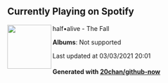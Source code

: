 ## Currently Playing on Spotify

[<img align="left" width="100" src="https://i.scdn.co/image/ab67616d0000b27311e50151974d60a789b9626d">](https://open.spotify.com/album/6Ae06PksOpCGPcqqwKTF5n)

half•alive - The Fall

**Albums**: Not supported

Last updated at 03/03/2021 20:01

#### Generated with [20chan/github-now](https://github.com/20chan/github-now)


<!--
**20chan/20chan** is a ✨ _special_ ✨ repository because its `README.md` (this file) appears on your GitHub profile.

Here are some ideas to get you started:

- 🔭 I’m currently working on ...
- 🌱 I’m currently learning ...
- 👯 I’m looking to collaborate on ...
- 🤔 I’m looking for help with ...
- 💬 Ask me about ...
- 📫 How to reach me: ...
- 😄 Pronouns: ...
- ⚡ Fun fact: ...
-->
